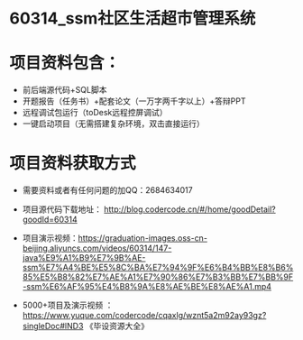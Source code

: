 #   60314_ssm社区生活超市管理系统

#   项目资料包含：
*    前后端源代码+SQL脚本
*    开题报告（任务书）+配套论文（一万字两千字以上）+答辩PPT
*   远程调试包运行（toDesk远程控屏调试）
*   一键启动项目（无需搭建复杂环境，双击直接运行）


#   项目资料获取方式
*   需要资料或者有任何问题的加QQ：2684634017

*   项目源代码下载地址： http://blog.codercode.cn/#/home/goodDetail?goodId=60314
*   项目演示视频：https://graduation-images.oss-cn-beijing.aliyuncs.com/videos/60314/147-java%E9%A1%B9%E7%9B%AE-ssm%E7%A4%BE%E5%8C%BA%E7%94%9F%E6%B4%BB%E8%B6%85%E5%B8%82%E7%AE%A1%E7%90%86%E7%B3%BB%E7%BB%9F-ssm%E6%AF%95%E4%B8%9A%E8%AE%BE%E8%AE%A1.mp4

*  5000+项目及演示视频 ：https://www.yuque.com/codercode/cqaxlg/wznt5a2m92ay93gz?singleDoc#lND3 《毕设资源大全》

